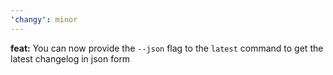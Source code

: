 ```yaml
---
'changy': minor
---
```


**feat:** You can now provide the `--json` flag to the `latest` command to get the latest changelog in json form
